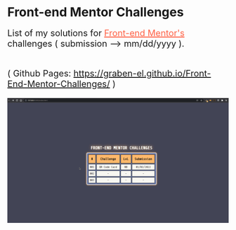 # Front-end Mentor Challenges

<section style="font-size: 20px;">
List of my solutions for <a href="https://www.frontendmentor.io/challenges" target="_blank" style="color: tomato;">Front-end Mentor's</a> challenges ( submission --> mm/dd/yyyy ). <br><br>


( Github Pages: <a href="#" target="_blank" style="color: tomato;">https://graben-el.github.io/Front-End-Mentor-Challenges/</a> )
</section>

<img src="./assets/demo.gif">



<!-- | # | Challenge | Submission |
| :---:   | :-: | :-: |
| 001 | <a href="#" target="_blank">QR Code Card</a> | 02/01/2022 |
|  | <a href="#" target="_blank"></a> | | -->
